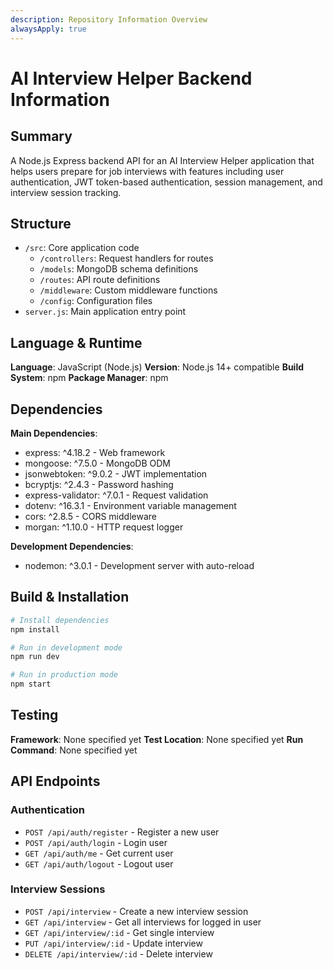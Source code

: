 ```yaml
---
description: Repository Information Overview
alwaysApply: true
---
```


# AI Interview Helper Backend Information

## Summary
A Node.js Express backend API for an AI Interview Helper application that helps users prepare for job interviews with features including user authentication, JWT token-based authentication, session management, and interview session tracking.

## Structure
- `/src`: Core application code
  - `/controllers`: Request handlers for routes
  - `/models`: MongoDB schema definitions
  - `/routes`: API route definitions
  - `/middleware`: Custom middleware functions
  - `/config`: Configuration files
- `server.js`: Main application entry point

## Language & Runtime
**Language**: JavaScript (Node.js)
**Version**: Node.js 14+ compatible
**Build System**: npm
**Package Manager**: npm

## Dependencies
**Main Dependencies**:
- express: ^4.18.2 - Web framework
- mongoose: ^7.5.0 - MongoDB ODM
- jsonwebtoken: ^9.0.2 - JWT implementation
- bcryptjs: ^2.4.3 - Password hashing
- express-validator: ^7.0.1 - Request validation
- dotenv: ^16.3.1 - Environment variable management
- cors: ^2.8.5 - CORS middleware
- morgan: ^1.10.0 - HTTP request logger

**Development Dependencies**:
- nodemon: ^3.0.1 - Development server with auto-reload

## Build & Installation
```bash
# Install dependencies
npm install

# Run in development mode
npm run dev

# Run in production mode
npm start
```

## Testing
**Framework**: None specified yet
**Test Location**: None specified yet
**Run Command**: None specified yet

## API Endpoints

### Authentication
- `POST /api/auth/register` - Register a new user
- `POST /api/auth/login` - Login user
- `GET /api/auth/me` - Get current user
- `GET /api/auth/logout` - Logout user

### Interview Sessions
- `POST /api/interview` - Create a new interview session
- `GET /api/interview` - Get all interviews for logged in user
- `GET /api/interview/:id` - Get single interview
- `PUT /api/interview/:id` - Update interview
- `DELETE /api/interview/:id` - Delete interview
